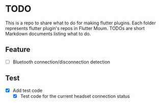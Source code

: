 # TODO

This is a repo to share what to do for making flutter plugins. Each folder represents flutter plugin's repos in Flutter Moum. TODOs are short Markdown documents listing what to do.


## Feature
- [ ] Bluetooth connection/disconnection detection

## Test
- [x] Add test code
  - [x] Test code for the current headset connection status
